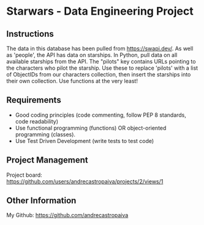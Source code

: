 # Starwars - Data Engineering Project


## Instructions
The data in this database has been pulled from https://swapi.dev/. As well as 'people', the API has data on starships. In Python, pull data on all available starships from the API. The "pilots" key contains URLs pointing to the characters who pilot the starship. Use these to replace 'pilots' with a list of ObjectIDs from our characters collection, then insert the starships into their own collection. Use functions at the very least!



## Requirements
- Good coding principles (code commenting, follow PEP 8 standards, code readability)
- Use functional programming (functions) OR object-oriented programming (classes).
- Use Test Driven Development (write tests to test code)


## Project Management
Project board: https://github.com/users/andrecastropaiva/projects/2/views/1



## Other Information
My Github: https://github.com/andrecastropaiva
